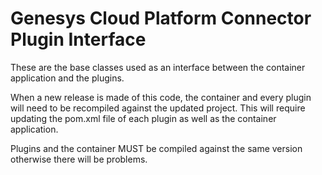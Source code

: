 # Genesys Cloud Platform Connector Plugin Interface

These are the base classes used as an interface between the container application and the plugins.

When a new release is made of this code, the container and every plugin will need to be recompiled against the updated project. This will require updating the pom.xml file of each plugin as well as the container application. 

Plugins and the container MUST be compiled against the same version otherwise there will be problems.
